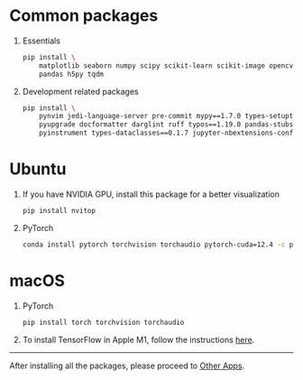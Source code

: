 # Common packages

1. Essentials
    ```bash
    pip install \
        matplotlib seaborn numpy scipy scikit-learn scikit-image opencv-python \
        pandas h5py tqdm
    ```

2. Development related packages
    ```bash
    pip install \
        pynvim jedi-language-server pre-commit mypy==1.7.0 types-setuptools \
        pyupgrade docformatter darglint ruff typos==1.19.0 pandas-stubs \
        pyinstrument types-dataclasses==0.1.7 jupyter-nbextensions-configurator
    ```

# Ubuntu

1. If you have NVIDIA GPU, install this package for a better visualization
    ```bash
    pip install nvitop
    ```

2. PyTorch
    ```bash
    conda install pytorch torchvision torchaudio pytorch-cuda=12.4 -c pytorch -c nvidia
    ```

# macOS

1. PyTorch
    ```bash
    pip install torch torchvision torchaudio
    ```

2. To install TensorFlow in Apple M1, follow the instructions
    [here](https://developer.apple.com/metal/tensorflow-plugin/).

---
After installing all the packages, please proceed to [Other Apps](./other_apps.md).
